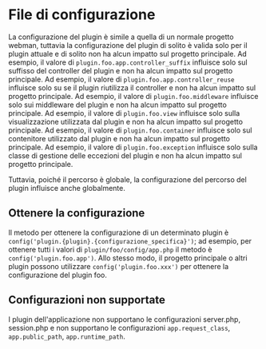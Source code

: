 # File di configurazione

La configurazione del plugin è simile a quella di un normale progetto webman, tuttavia la configurazione del plugin di solito è valida solo per il plugin attuale e di solito non ha alcun impatto sul progetto principale.
Ad esempio, il valore di `plugin.foo.app.controller_suffix` influisce solo sul suffisso del controller del plugin e non ha alcun impatto sul progetto principale.
Ad esempio, il valore di `plugin.foo.app.controller_reuse` influisce solo su se il plugin riutilizza il controller e non ha alcun impatto sul progetto principale.
Ad esempio, il valore di `plugin.foo.middleware` influisce solo sui middleware del plugin e non ha alcun impatto sul progetto principale.
Ad esempio, il valore di `plugin.foo.view` influisce solo sulla visualizzazione utilizzata dal plugin e non ha alcun impatto sul progetto principale.
Ad esempio, il valore di `plugin.foo.container` influisce solo sul contenitore utilizzato dal plugin e non ha alcun impatto sul progetto principale.
Ad esempio, il valore di `plugin.foo.exception` influisce solo sulla classe di gestione delle eccezioni del plugin e non ha alcun impatto sul progetto principale.

Tuttavia, poiché il percorso è globale, la configurazione del percorso del plugin influisce anche globalmente.

## Ottenere la configurazione
Il metodo per ottenere la configurazione di un determinato plugin è `config('plugin.{plugin}.{configurazione_specifica}')`; ad esempio, per ottenere tutti i valori di `plugin/foo/config/app.php` il metodo è `config('plugin.foo.app')`.
Allo stesso modo, il progetto principale o altri plugin possono utilizzare `config('plugin.foo.xxx')` per ottenere la configurazione del plugin foo.

## Configurazioni non supportate
I plugin dell'applicazione non supportano le configurazioni server.php, session.php e non supportano le configurazioni `app.request_class`, `app.public_path`, `app.runtime_path`.
